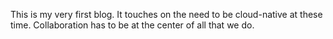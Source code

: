 This is my very first blog. It touches on the need to be cloud-native at these time. Collaboration has to be at the center of all that we do.
